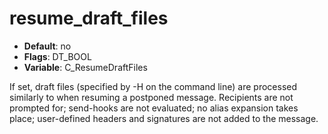 # resume_draft_files

- **Default**: no
- **Flags**: DT_BOOL
- **Variable**: C_ResumeDraftFiles

If set, draft files (specified by -H on the command
line) are processed similarly to when resuming a postponed
message.  Recipients are not prompted for; send-hooks are not
evaluated; no alias expansion takes place; user-defined headers
and signatures are not added to the message.
